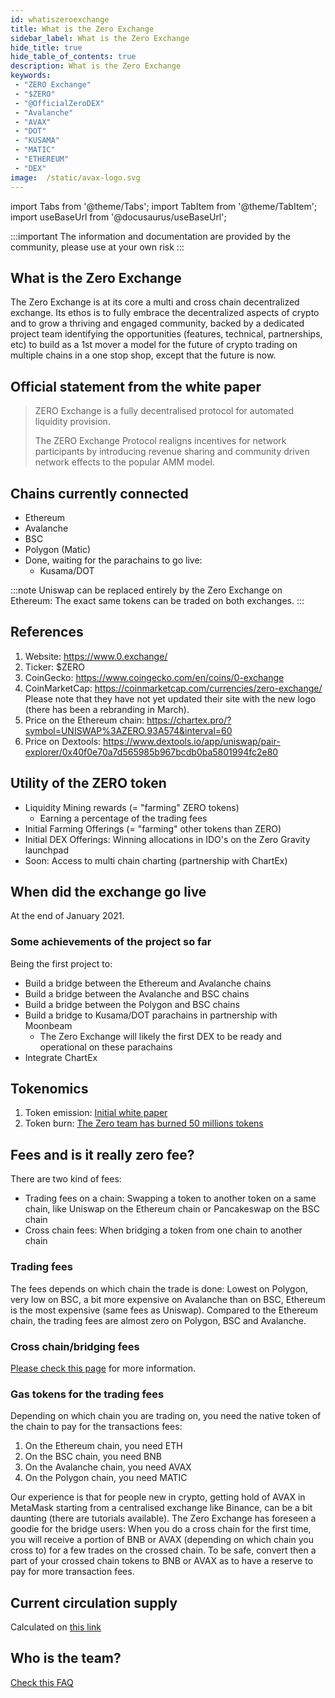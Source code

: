```yaml
---
id: whatiszeroexchange
title: What is the Zero Exchange
sidebar_label: What is the Zero Exchange
hide_title: true
hide_table_of_contents: true
description: What is the Zero Exchange
keywords:
 - "ZERO Exchange"
 - "$ZERO"
 - "@OfficialZeroDEX"
 - "Avalanche"
 - "AVAX"
 - "DOT"
 - "KUSAMA"
 - "MATIC"
 - "ETHEREUM"
 - "DEX"
image:  /static/avax-logo.svg
---
```


import Tabs from '@theme/Tabs';
import TabItem from '@theme/TabItem';
import useBaseUrl from '@docusaurus/useBaseUrl';

:::important
The information and documentation are provided by the community, please use at your own risk
:::


## What is the Zero Exchange

The Zero Exchange is at its core a multi and cross chain decentralized exchange.  Its ethos is to fully embrace the decentralized aspects of crypto and to grow a thriving and engaged community, backed by a dedicated project team identifying the opportunities (features, technical, partnerships, etc) to build as a 1st mover a model for the future of crypto trading on multiple chains in a one stop shop, except that the future is now.


## Official statement from the white paper

> ZERO Exchange is a fully decentralised protocol for automated liquidity provision.
> 
> The ZERO Exchange Protocol realigns incentives for network participants by introducing revenue sharing and community driven network effects to the popular AMM model.

## Chains currently connected

* Ethereum
* Avalanche
* BSC
* Polygon (Matic)
* Done, waiting for the parachains to go live:  
	* Kusama/DOT

:::note Uniswap can be replaced entirely by the Zero Exchange on Ethereum: The exact same tokens can be traded on both exchanges.
:::


## References

1. Website: https://www.0.exchange/
1. Ticker: $ZERO
1. CoinGecko: https://www.coingecko.com/en/coins/0-exchange
1. CoinMarketCap: https://coinmarketcap.com/currencies/zero-exchange/  
	Please note that they have not yet updated their site with the new logo (there has been a rebranding in March). 
1. Price on the Ethereum chain: https://chartex.pro/?symbol=UNISWAP%3AZERO.93A574&interval=60
1. Price on Dextools: https://www.dextools.io/app/uniswap/pair-explorer/0x40f0e70a7d565985b967bcdb0ba5801994fc2e80
	 

## Utility of the ZERO token

* Liquidity Mining rewards (= "farming" ZERO tokens) 
	+ Earning a percentage of the trading fees
* Initial Farming Offerings (= "farming" other tokens than ZERO)
* Initial DEX Offerings: Winning allocations in IDO's on the Zero Gravity launchpad
* Soon: Access to multi chain charting (partnership with ChartEx)



## When did the exchange go live

At the end of January 2021.

### Some achievements of the project so far
Being the first project to:
* Build a bridge between the Ethereum and Avalanche chains
* Build a bridge between the Avalanche and BSC chains
* Build a bridge between the Polygon and BSC chains
* Build a bridge to Kusama/DOT parachains in partnership with Moonbeam
	* The Zero Exchange will likely the first DEX to be ready and operational on these parachains
* Integrate ChartEx


## Tokenomics

1. Token emission: [Initial white paper](https://0exchangestatic.blob.core.windows.net/whitepaper/0Whitepaper.pdf)
1. Token burn: [The Zero team has burned 50 millions tokens](https://0exchangestatic.blob.core.windows.net/whitepaper/0Whitepaper.pdf)


## Fees and is it really zero fee?

There are two kind of fees:
* Trading fees on a chain: Swapping a token to another token on a same chain, like Uniswap on the Ethereum chain or Pancakeswap on the BSC chain
* Cross chain fees: When bridging a token from one chain to another chain


### Trading fees
The fees depends on which chain the trade is done: Lowest on Polygon, very low on BSC, a bit more expensive on Avalanche than on BSC, Ethereum is the most expensive (same fees as Uniswap).
Compared to the Ethereum chain, the trading fees are almost zero on Polygon, BSC and Avalanche.


### Cross chain/bridging fees

[Please check this page](zerobridge.md) for more information.


### Gas tokens for the trading fees

Depending on which chain you are trading on, you need the native token of the chain to pay for the transactions fees:

1. On the Ethereum chain, you need ETH
1. On the BSC chain, you need BNB
1. On the Avalanche chain, you need AVAX
1. On the Polygon chain, you need MATIC

Our experience is that for people new in crypto, getting hold of AVAX in MetaMask starting from a centralised exchange like Binance, can be a bit daunting (there are tutorials available).  The Zero Exchange has foreseen a goodie for the bridge users: When you do a cross chain for the first time, you will receive a portion of BNB or AVAX (depending on which chain you cross to) for a few trades on the crossed chain.  To be safe, convert then a part of your crossed chain tokens to BNB or AVAX as to have a reserve to pay for more transaction fees.


## Current circulation supply

Calculated on [this link](https://zeromktcapcalc.azurewebsites.net/api/GetSupply)

## Who is the team?
      
[Check this FAQ](faq/faq012.md)
 
